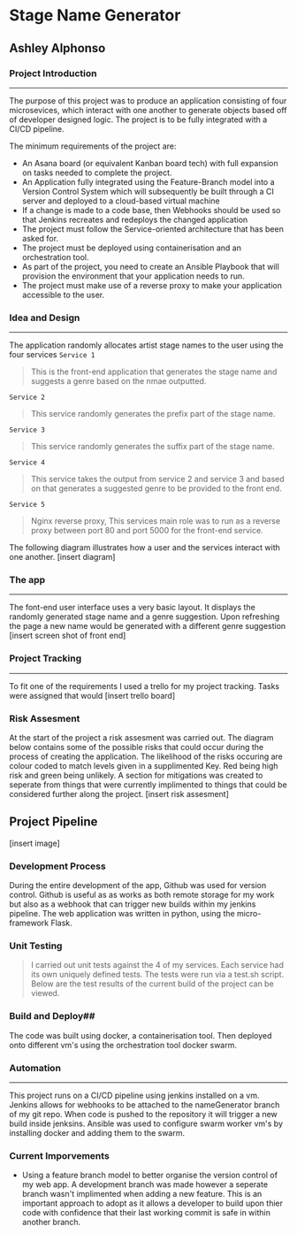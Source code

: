 # Stage Name Generator
## Ashley Alphonso
### Project Introduction
___
The purpose of this project was to produce an application consisting of four microsevices, which interact with one another to generate objects based off of developer designed logic. The project is to be fully integrated with a CI/CD pipeline.

The minimum requirements of the project are:
- An Asana board (or equivalent Kanban board tech) with full expansion on tasks needed to complete the project.
- An Application fully integrated using the Feature-Branch model into a Version Control System which will subsequently be built through a CI server and deployed to a cloud-based virtual machine
- If a change is made to a code base, then Webhooks should be used so that Jenkins recreates and redeploys the changed application
- The project must follow the Service-oriented architecture that has been asked for.
- The project must be deployed using containerisation and an orchestration tool.
- As part of the project, you need to create an Ansible Playbook that will provision the environment that your application needs to run.
- The project must make use of a reverse proxy to make your application accessible to the user.

### Idea and Design
___

The application randomly allocates artist stage names to the user using the four services
`Service 1`
> This is the front-end application that generates the stage name and suggests a genre based on the nmae outputted.

`Service 2`
> This service randomly generates the prefix part of the stage name.

`Service 3`
> This service randomly generates the suffix part of the stage name.

`Service 4`
> This service takes the output from service 2 and service 3 and based on that generates a suggested genre to be provided to the front end.

`Service 5`
> Nginx reverse proxy, This services main role was to run as a reverse proxy between port 80 and port 5000 for the front-end service.

The following diagram illustrates how a user and the services interact with one another. 
[insert diagram]

### The app
___
The font-end user interface uses a very basic layout. It displays the randomly generated stage name and a genre suggestion. Upon refreshing the page a new name would be generated with a different genre suggestion
[insert screen shot of front end]

### Project Tracking 
___
To fit one of the requirements I used a trello for my project tracking. Tasks were assigned that would
[insert trello board]
### Risk Assesment
At the start of the project a risk assesment was carried out. The diagram below contains some of the possible risks that could occur during the process of creating the application. The likelihood of the risks occuring are colour coded to match levels given in a supplimented Key. Red being high risk and green being unlikely. A section for mitigations was created to seperate from things that were currently implimented to things that could be considered further along the project.
[insert risk assesment]

## Project Pipeline
[insert image]
### Development Process
During the entire development of the app, Github was used for version control. Github is useful as as works as both remote storage for my work but also as a webhook that can trigger new builds within my jenkins pipeline.
The web application was written in python, using the micro-framework Flask.

### Unit Testing
> I carried out unit tests against the 4 of my services. Each service had its own uniquely defined tests. The tests were run via a test.sh script. Below are the test results of the current build of the project can be viewed.

### Build and Deploy##
The code was built using docker, a containerisation tool. Then deployed onto different vm's using the orchestration tool docker swarm.

### Automation
___
This project runs on a CI/CD pipeline using jenkins installed on a vm. Jenkins allows for webhooks to be attached to the nameGenerator branch of my git repo. When code is pushed to the repository it will trigger a new build inside jenksins.
Ansible was used to configure swarm worker vm's by installing docker and adding them to the swarm.




 

### Current Imporvements
- Using a feature branch model to better organise the version control of my web app. A development branch was made however a seperate branch wasn't implimented when adding a new feature. This is an important approach to adopt as it allows a developer to build upon thier code with confidence that their last working commit is safe in within another branch.












